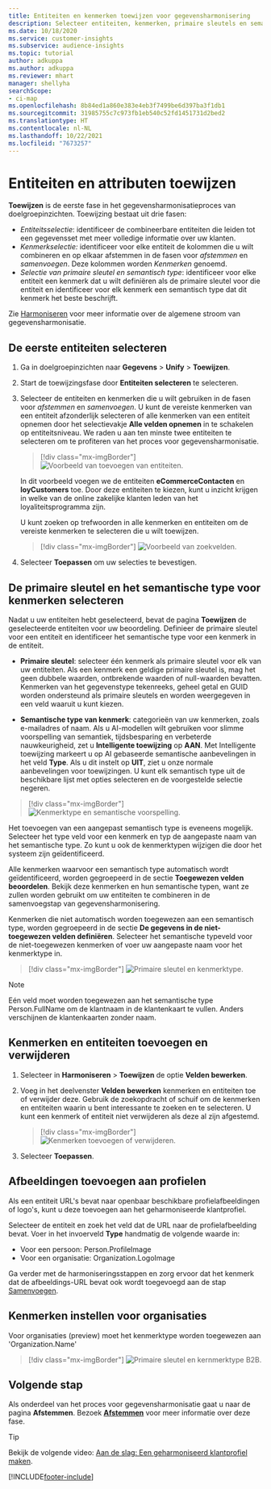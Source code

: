 ```yaml
---
title: Entiteiten en kenmerken toewijzen voor gegevensharmonisering
description: Selecteer entiteiten, kenmerken, primaire sleutels en semantische typen om gegevens toe te wijzen aan het geharmoniseerde klantprofiel.
ms.date: 10/18/2020
ms.service: customer-insights
ms.subservice: audience-insights
ms.topic: tutorial
author: adkuppa
ms.author: adkuppa
ms.reviewer: mhart
manager: shellyha
searchScope:
- ci-map
ms.openlocfilehash: 8b84ed1a860e383e4eb3f7499be6d397ba3f1db1
ms.sourcegitcommit: 31985755c7c973fb1eb540c52fd1451731d2bed2
ms.translationtype: HT
ms.contentlocale: nl-NL
ms.lasthandoff: 10/22/2021
ms.locfileid: "7673257"
---
```

# <a name="map-entities-and-attributes"></a>Entiteiten en attributen toewijzen

**Toewijzen** is de eerste fase in het gegevensharmonisatieproces van doelgroepinzichten. Toewijzing bestaat uit drie fasen:

- *Entiteitsselectie*: identificeer de combineerbare entiteiten die leiden tot een gegevensset met meer volledige informatie over uw klanten.
- *Kenmerkselectie:* identificeer voor elke entiteit de kolommen die u wilt combineren en op elkaar afstemmen in de fasen voor *afstemmen* en *samenvoegen*. Deze kolommen worden *Kenmerken* genoemd.
- *Selectie van primaire sleutel en semantisch type*: identificeer voor elke entiteit een kenmerk dat u wilt definiëren als de primaire sleutel voor die entiteit en identificeer voor elk kenmerk een semantisch type dat dit kenmerk het beste beschrijft.

Zie [Harmoniseren](data-unification.md) voor meer informatie over de algemene stroom van gegevensharmonisatie.

## <a name="select-the-first-entities"></a>De eerste entiteiten selecteren

1. Ga in doelgroepinzichten naar **Gegevens** > **Unify** > **Toewijzen**.

2. Start de toewijzingsfase door **Entiteiten selecteren** te selecteren.

3. Selecteer de entiteiten en kenmerken die u wilt gebruiken in de fasen voor *afstemmen* en *samenvoegen*. U kunt de vereiste kenmerken van een entiteit afzonderlijk selecteren of alle kenmerken van een entiteit opnemen door het selectievakje **Alle velden opnemen** in te schakelen op entiteitsniveau. We raden u aan ten minste twee entiteiten te selecteren om te profiteren van het proces voor gegevensharmonisatie.

   > [!div class="mx-imgBorder"]
   > ![Voorbeeld van toevoegen van entiteiten.](media/data-manager-configure-map-add-entities-example.png "Voorbeeld van toevoegen van entiteiten")

   In dit voorbeeld voegen we de entiteiten **eCommerceContacten** en **loyCustomers** toe. Door deze entiteiten te kiezen, kunt u inzicht krijgen in welke van de online zakelijke klanten leden van het loyaliteitsprogramma zijn.
   
   U kunt zoeken op trefwoorden in alle kenmerken en entiteiten om de vereiste kenmerken te selecteren die u wilt toewijzen.
   
     > [!div class="mx-imgBorder"]
   > ![Voorbeeld van zoekvelden.](media/data-manager-configure-map-search-fields-example.png "Voorbeeld van zoekvelden")

4. Selecteer **Toepassen** om uw selecties te bevestigen.

## <a name="select-primary-key-and-semantic-type-for-attributes"></a>De primaire sleutel en het semantische type voor kenmerken selecteren

Nadat u uw entiteiten hebt geselecteerd, bevat de pagina **Toewijzen** de geselecteerde entiteiten voor uw beoordeling. Definieer de primaire sleutel voor een entiteit en identificeer het semantische type voor een kenmerk in de entiteit.

- **Primaire sleutel**: selecteer één kenmerk als primaire sleutel voor elk van uw entiteiten. Als een kenmerk een geldige primaire sleutel is, mag het geen dubbele waarden, ontbrekende waarden of null-waarden bevatten. Kenmerken van het gegevenstype tekenreeks, geheel getal en GUID worden ondersteund als primaire sleutels en worden weergegeven in een veld waaruit u kunt kiezen.

- **Semantische type van kenmerk**: categorieën van uw kenmerken, zoals e-mailadres of naam. Als u AI-modellen wilt gebruiken voor slimme voorspelling van semantiek, tijdsbesparing en verbeterde nauwkeurigheid, zet u **Intelligente toewijzing** op **AAN**. Met Intelligente toewijzing markeert u op AI gebaseerde semantische aanbevelingen in het veld **Type**. Als u dit instelt op **UIT**, ziet u onze normale aanbevelingen voor toewijzingen. U kunt elk semantisch type uit de beschikbare lijst met opties selecteren en de voorgestelde selectie negeren.

> [!div class="mx-imgBorder"]
> ![Kenmerktype en semantische voorspelling.](media/data-manager-configure-map-add-attributes-semantic-prediction.png "Kenmerktype en semantische voorspelling")

Het toevoegen van een aangepast semantisch type is eveneens mogelijk. Selecteer het type veld voor een kenmerk en typ de aangepaste naam van het semantische type. Zo kunt u ook de kenmerktypen wijzigen die door het systeem zijn geïdentificeerd.

Alle kenmerken waarvoor een semantisch type automatisch wordt geïdentificeerd, worden gegroepeerd in de sectie **Toegewezen velden beoordelen**. Bekijk deze kenmerken en hun semantische typen, want ze zullen worden gebruikt om uw entiteiten te combineren in de samenvoegstap van gegevensharmonisering.

Kenmerken die niet automatisch worden toegewezen aan een semantisch type, worden gegroepeerd in de sectie **De gegevens in de niet-toegewezen velden definiëren**. Selecteer het semantische typeveld voor de niet-toegewezen kenmerken of voer uw aangepaste naam voor het kenmerktype in.

> [!div class="mx-imgBorder"]
> ![Primaire sleutel en kenmerktype.](media/data-manager-configure-map-add-attributes.png "Primaire sleutel en kenmerktype")

> [!NOTE]
> Eén veld moet worden toegewezen aan het semantische type Person.FullName om de klantnaam in de klantenkaart te vullen. Anders verschijnen de klantenkaarten zonder naam. 

## <a name="add-and-remove-attributes-and-entities"></a>Kenmerken en entiteiten toevoegen en verwijderen

1. Selecteer in **Harmoniseren** > **Toewijzen** de optie **Velden bewerken**.

2. Voeg in het deelvenster **Velden bewerken** kenmerken en entiteiten toe of verwijder deze. Gebruik de zoekopdracht of schuif om de kenmerken en entiteiten waarin u bent interessante te zoeken en te selecteren. U kunt een kenmerk of entiteit niet verwijderen als deze al zijn afgestemd.

   > [!div class="mx-imgBorder"]
   > ![Kenmerken toevoegen of verwijderen.](media/configure-data-map-edit.png "Kenmerken toevoegen of verwijderen")

3. Selecteer **Toepassen**.

## <a name="add-images-to-profiles"></a>Afbeeldingen toevoegen aan profielen

Als een entiteit URL's bevat naar openbaar beschikbare profielafbeeldingen of logo's, kunt u deze toevoegen aan het geharmoniseerde klantprofiel.

Selecteer de entiteit en zoek het veld dat de URL naar de profielafbeelding bevat. Voer in het invoerveld **Type** handmatig de volgende waarde in: 
- Voor een persoon: Person.ProfileImage
- Voor een organisatie: Organization.LogoImage

Ga verder met de harmoniseringsstappen en zorg ervoor dat het kenmerk dat de afbeeldings-URL bevat ook wordt toegevoegd aan de stap [Samenvoegen](merge-entities.md).

## <a name="set-attributes-for-organizations"></a>Kenmerken instellen voor organisaties

Voor organisaties (preview) moet het kenmerktype worden toegewezen aan 'Organization.Name'
> [!div class="mx-imgBorder"]
> ![Primaire sleutel en kernmerktype B2B.](media/configure-data-map-edit-b2b.png "Primaire sleutel en kernmerktype B2B")

## <a name="next-step"></a>Volgende stap

Als onderdeel van het proces voor gegevensharmonisatie gaat u naar de pagina **Afstemmen**. Bezoek [**Afstemmen**](match-entities.md) voor meer informatie over deze fase.

> [!TIP]
> Bekijk de volgende video: [Aan de slag: Een geharmoniseerd klantprofiel maken](https://youtu.be/oBfGEhucAxs).


[!INCLUDE[footer-include](../includes/footer-banner.md)]